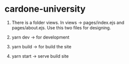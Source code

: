 # cardone-university

1. There is a folder views. In views -> pages/index.ejs and pages/about.ejs. Use this two files for designing.

2. yarn dev -> for development

3. yarn build -> for build the site

4. yarn start -> serve build site
